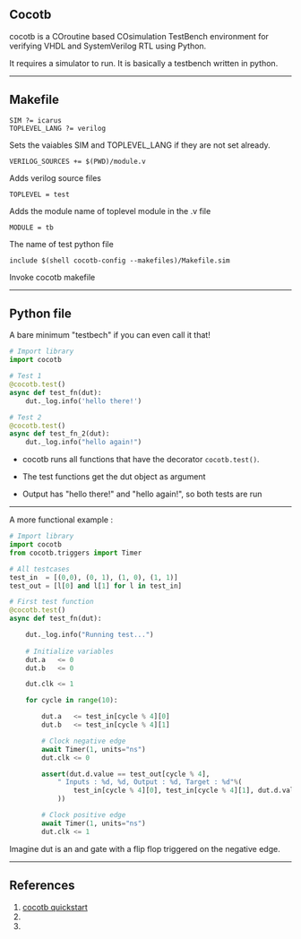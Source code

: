 ## Cocotb

cocotb is a COroutine based COsimulation TestBench environment for verifying VHDL and SystemVerilog RTL using Python.

It requires a simulator to run. It is basically a testbench written in python.

---

## Makefile

```make
SIM ?= icarus
TOPLEVEL_LANG ?= verilog
```
Sets the vaiables SIM and TOPLEVEL_LANG if they are not set already.

```make
VERILOG_SOURCES += $(PWD)/module.v
```

Adds verilog source files

```make
TOPLEVEL = test
```

Adds the module name of toplevel module in the .v file

```
MODULE = tb
```

The name of test python file

```
include $(shell cocotb-config --makefiles)/Makefile.sim
```

Invoke cocotb makefile

---

## Python file

A bare minimum "testbech" if you can even call it that!

```python
# Import library
import cocotb

# Test 1
@cocotb.test()
async def test_fn(dut):
    dut._log.info('hello there!')

# Test 2
@cocotb.test()
async def test_fn_2(dut):
    dut._log.info("hello again!")
```

- cocotb runs all functions that have the decorator ```cocotb.test()```.

- The test functions get the dut object as argument

- Output has "hello there!" and "hello again!", so both tests are run

---

A more functional example :

```python
# Import library
import cocotb
from cocotb.triggers import Timer

# All testcases
test_in  = [(0,0), (0, 1), (1, 0), (1, 1)]
test_out = [l[0] and l[1] for l in test_in]

# First test function
@cocotb.test()
async def test_fn(dut):

    dut._log.info("Running test...")
    
    # Initialize variables
    dut.a   <= 0
    dut.b   <= 0

    dut.clk <= 1

    for cycle in range(10):

        dut.a   <= test_in[cycle % 4][0]
        dut.b   <= test_in[cycle % 4][1]

        # Clock negative edge
        await Timer(1, units="ns")
        dut.clk <= 0

        assert(dut.d.value == test_out[cycle % 4], 
            " Inputs : %d, %d, Output : %d, Target : %d"%(
                test_in[cycle % 4][0], test_in[cycle % 4][1], dut.d.value, test_out[cycle % 4]
            ))

        # Clock positive edge
        await Timer(1, units="ns")
        dut.clk <= 1
```

Imagine dut is an and gate with a flip flop triggered on the negative edge. 

---

## References

1) [cocotb quickstart](https://docs.cocotb.org/en/stable/quickstart.html)
2) []()
3) 
